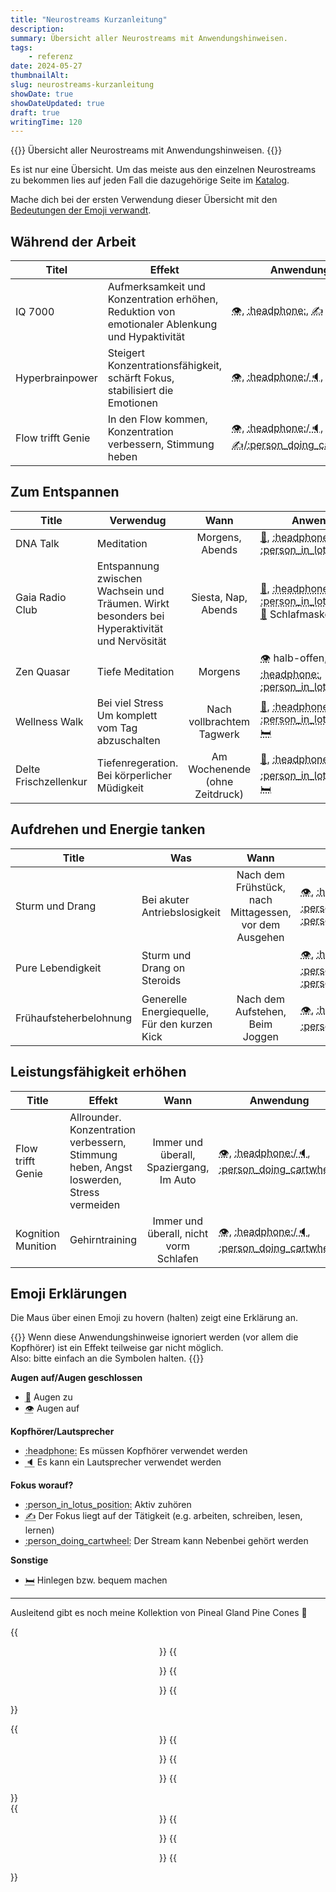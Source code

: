 ```yaml
---
title: "Neurostreams Kurzanleitung"
description:
summary: Übersicht aller Neurostreams mit Anwendungshinweisen.
tags:
    - referenz
date: 2024-05-27
thumbnailAlt:
slug: neurostreams-kurzanleitung
showDate: true
showDateUpdated: true
draft: true
writingTime: 120
---
```


{{<lead>}}
Übersicht aller Neurostreams mit Anwendungshinweisen.
{{</lead>}}

Es ist nur eine Übersicht. Um das meiste aus den einzelnen
Neurostreams zu bekommen lies auf jeden Fall die dazugehörige Seite im
[Katalog](Neurostreams-Katalog.pdf).

Mache dich bei der ersten Verwendung dieser Übersicht mit den
[Bedeutungen der Emoji verwandt](#emoji-erklärungen).


## Während der Arbeit

<!-- Für alle Titel gilt: Augen offen <abbr class="no-underline" title="Augen offen">:eye:</abbr> (<abbr class="no-underline" title="Augen können geschlossen werden">:see_no_evil:</abbr>) und der Fokus liegt auf dem was man tut <abbr class="no-underline" title="Fokus liegt auf dem was man tut">:writing_hand:</abbr> (e.g. arbeiten, schreiben, lesen, studieren, etc.) -->

| Titel | Effekt | Anwendung |
|-|-|-|
| IQ 7000 | Aufmerksamkeit und Konzentration erhöhen,<br>Reduktion von emotionaler Ablenkung und Hypaktivität | <span class="text-xl"><abbr class="no-underline" title="Augen offen">:eye:</abbr>, <abbr class="no-underline" title="Kopfhörer sind Pflicht">:headphone:</abbr>, <abbr class="no-underline" title="Fokus liegt auf dem was man tut">:writing_hand:</abbr></span> |
| Hyperbrainpower | Steigert Konzentrationsfähigkeit, schärft Fokus,<br>stabilisiert die Emotionen | <span class="text-xl"><abbr class="no-underline" title="Augen offen">:eye:</abbr>, <abbr class="no-underline" title="Kopfhörer sind empfohlen">:headphone:</abbr>/<abbr class="no-underline" title="Lautsprecher sind möglich">:speaker:</abbr>, <abbr class="no-underline" title="Fokus liegt auf dem was man tut">:writing_hand:</abbr> |
| Flow trifft Genie | In den Flow kommen, Konzentration verbessern, Stimmung heben | <span class="text-xl"><abbr class="no-underline" title="Augen offen">:eye:</abbr>, <abbr class="no-underline" title="Kopfhörer sind empfohlen">:headphone:</abbr>/<abbr class="no-underline" title="Lautsprecher sind möglich">:speaker:</abbr>, <abbr class="no-underline" title="Fokus liegt auf dem was man tut">:writing_hand:</abbr>/<abbr class="no-underline" title="Kann nebenbei gehört werden">:person_doing_cartwheel:</abbr> |

## Zum Entspannen

<!-- Für alle Titel gilt: Augen zu <abbr class="no-underline" title="Augen geschlossen">:see_no_evil:</abbr> und aktiv zuhören <abbr class="no-underline" title="Aktiv zuhören">:person_in_lotus_position:</abbr>. -->

| Title | Verwendug | Wann | Anwendung |
|-|-|:-:|-|
| DNA Talk | Meditation | Morgens, Abends | <span class="text-xl"><abbr class="no-underline" title="Augen geschlossen">:see_no_evil:</abbr>, <abbr class="no-underline" title="Kopfhörer sind Pflicht">:headphone:</abbr>, <abbr class="no-underline" title="Aktiv zuhören">:person_in_lotus_position:</abbr> |
| Gaia Radio Club | Entspannung zwischen Wachsein und Träumen. Wirkt besonders bei Hyperaktivität und Nervösität | Siesta, Nap, Abends | <span class="text-xl"><abbr class="no-underline" title="Augen geschlossen">:see_no_evil:</abbr>, <abbr class="no-underline" title="Kopfhörer sind Pflicht">:headphone:</abbr>, <abbr class="no-underline" title="Aktiv zuhören">:person_in_lotus_position:</abbr> <abbr class="no-underline" title="Schlafmaske verwenden">:goggles:</abbr> <span class="text-xs">Schlafmaske<span> <abbr class="no-underline text-xl" title="Hinlegen">:bed:</abbr>  |
| Zen Quasar | Tiefe Meditation | Morgens | <span class="text-xl"><abbr class="no-underline" title="Augen halb-offen">:eye:</abbr> <span class="text-xs">halb-offen<span>, <span class="text-xl"><abbr class="no-underline" title="Kopfhörer sind Pflicht">:headphone:</abbr>, <abbr class="no-underline" title="Aktiv zuhören">:person_in_lotus_position:</abbr> |
| Wellness Walk | Bei viel Stress<br>Um komplett vom Tag abzuschalten | Nach vollbrachtem Tagwerk | <span class="text-xl"><abbr class="no-underline" title="Augen geschlossen">:see_no_evil:</abbr>, <abbr class="no-underline" title="Kopfhörer sind Pflicht">:headphone:</abbr>, <abbr class="no-underline" title="Aktiv zuhören">:person_in_lotus_position:</abbr> <abbr class="no-underline" title="Hinlegen">:bed:</abbr> |
| Delte Frischzellenkur | Tiefenregeration.<br>Bei körperlicher Müdigkeit | Am Wochenende (ohne Zeitdruck) | <span class="text-xl"><abbr class="no-underline" title="Augen geschlossen">:see_no_evil:</abbr>, <abbr class="no-underline" title="Kopfhörer sind empfohlen">:headphone:</abbr>/<abbr class="no-underline" title="Lautsprecher sind möglich">:speaker:</abbr>, <abbr class="no-underline" title="Aktiv zuhören">:person_in_lotus_position:</abbr> <abbr class="no-underline" title="Hinlegen">:bed:</abbr> |

## Aufdrehen und Energie tanken

| Title | Was | Wann | Anwendung |
|-|-|:-:|-|
| Sturm und Drang | Bei akuter Antriebslosigkeit | Nach dem Frühstück, nach Mittagessen,<br>vor dem Ausgehen | <span class="text-xl"><abbr class="no-underline" title="Augen offen">:eye:</abbr>, <abbr class="no-underline" title="Kopfhörer sind empfohlen">:headphone:</abbr>/<abbr class="no-underline" title="Lautsprecher sind möglich">:speaker:</abbr>, <abbr class="no-underline" title="Aktiv zuhören">:person_in_lotus_position:</abbr> <abbr class="no-underline" title="Tätigkeiten die nicht ablenken gehen nebenbei">:person_doing_cartwheel:</abbr> |
| Pure Lebendigkeit | Sturm und Drang on Steroids | | <span class="text-xl"><abbr class="no-underline" title="Augen offen">:eye:</abbr>, <abbr class="no-underline" title="Kopfhörer sind empfohlen">:headphone:</abbr>/<abbr class="no-underline" title="Lautsprecher sind möglich">:speaker:</abbr>, <abbr class="no-underline" title="Aktiv zuhören">:person_in_lotus_position:</abbr> <abbr class="no-underline" title="Tätigkeiten die nicht ablenken gehen nebenbei">:person_doing_cartwheel:</abbr> |
| Frühaufsteherbelohnung | Generelle Energiequelle, Für den kurzen Kick | Nach dem Aufstehen,<br>Beim Joggen | <span class="text-xl"><abbr class="no-underline" title="Augen offen">:eye:</abbr>, <abbr class="no-underline" title="Kopfhörer sind Pflicht">:headphone:</abbr>, <abbr class="no-underline" title="Kann nebenbei gehört werden">:person_doing_cartwheel:</abbr> |

## Leistungsfähigkeit erhöhen

<!-- Um die Leistungsfähigkeit generell zu erhöhen, unabhängig von der ausgeführten Tätigkeit. -->

<!-- Für beide Titel gilt: mit offnen Augen hören <abbr class="no-underline" title="Augen offen">:eye:</abbr>, Kopfhörer sind empfohlen <abbr class="no-underline" title="Kopfhörer sind empfohlen">:headphone:</abbr>, Lautsprecher aber sind möglich <abbr class="no-underline" title="Lautsprecher sind möglich">:speaker:</abbr>. Die Titel können praktisch immer nebenbei gehört werden <abbr class="no-underline" title="Kann nebenbei gehört werden">:person_doing_cartwheel:</abbr> -->

| Title | Effekt | Wann | Anwendung |
|-|-|:-:|-|
| Flow trifft Genie | Allrounder.<br>Konzentration verbessern, Stimmung heben, Angst loswerden, Stress vermeiden | Immer und überall, Spaziergang, Im Auto | <span class="text-xl"><abbr class="no-underline" title="Augen offen">:eye:</abbr>, <abbr class="no-underline" title="Kopfhörer sind empfohlen">:headphone:</abbr>/<abbr class="no-underline" title="Lautsprecher sind möglich">:speaker:</abbr>, <abbr class="no-underline" title="Kann nebenbei gehört werden">:person_doing_cartwheel:</abbr> |
| Kognition Munition | Gehirntraining | Immer und überall, nicht vorm Schlafen | <span class="text-xl"><abbr class="no-underline" title="Augen offen">:eye:</abbr>, <abbr class="no-underline" title="Kopfhörer sind empfohlen">:headphone:</abbr>/<abbr class="no-underline" title="Lautsprecher sind möglich">:speaker:</abbr>, <abbr class="no-underline" title="Kann nebenbei gehört werden">:person_doing_cartwheel:</abbr> |

## Emoji Erklärungen

Die Maus über einen Emoji zu hovern (halten) zeigt eine Erklärung an.

{{<alert>}}
Wenn diese Anwendungshinweise ignoriert werden (vor allem die Kopfhörer) ist
ein Effekt teilweise gar nicht möglich.
<br>
Also: bitte einfach an die Symbolen halten.
{{</alert>}}

**Augen auf/Augen geschlossen**
- <span class="text-xl"><abbr class="no-underline" title="Augen zu">:see_no_evil:</abbr></span> Augen zu
- <span class="text-xl"><abbr class="no-underline" title="Augen offen">:eye:</abbr></span> Augen auf

**Kopfhörer/Lautsprecher**
- <span class="text-xl"><abbr class="no-underline" title="Kopfhörer sind Pflicht">:headphone:</abbr></span> Es müssen Kopfhörer verwendet werden
- <span class="text-xl"><abbr class="no-underline" title="Lautsprecher sind möglich">:speaker:</abbr></span> Es kann ein Lautsprecher verwendet werden

**Fokus worauf?**
- <span class="text-xl"><abbr class="no-underline" title="Aktiv zuhören">:person_in_lotus_position:</abbr></span> Aktiv zuhören
- <span class="text-xl"><abbr class="no-underline" title="Fokus liegt auf dem was man tut">:writing_hand:</abbr></span> Der Fokus liegt auf der Tätigkeit (e.g. arbeiten, schreiben, lesen, lernen)
- <span class="text-xl"><abbr class="no-underline" title="Kann nebenbei gehört werden">:person_doing_cartwheel:</abbr></span> Der Stream kann Nebenbei gehört werden

**Sonstige**
- <span class="text-xl"><abbr class="no-underline" title="Hinlegen">:bed:</abbr></span> Hinlegen bzw. bequem machen

---

Ausleitend gibt es noch meine Kollektion von Pineal Gland Pine
Cones :slightly_smiling_face:

{{<center>}}
    {{<figure src="collection/1.jpeg" alt="Abstract pine cone as pineal gland">}}
    {{<figure src="collection/8.jpeg" alt="Abstract pine cone as pineal gland">}}
{{</center>}}
<div class="pt-2"></div>
{{<center>}}
    {{<figure src="collection/3.jpeg" alt="Abstract pine cone as pineal gland">}}
    {{<figure src="collection/9.jpeg" alt="Abstract pine cone as pineal gland">}}
{{</center>}}
<div class="pt-2"></div>
{{<center>}}
    {{<figure src="collection/10.jpeg" class="w-12/12" alt="Abstract pine cone as pineal gland">}}
    {{<figure src="collection/2.jpeg" alt="Abstract pine cone as pineal gland">}}
{{</center>}}

